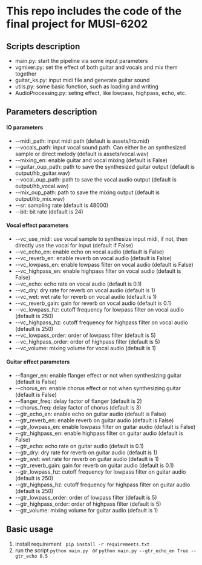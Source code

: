 # This repo includes the code of the final project for MUSI-6202

## Scripts description
- main.py: start the pipeline via some input parameters
- vgmixer.py: set the effect of both guitar and vocals and mix them together
- guitar_ks.py: input midi file and generate guitar sound
- utils.py: some basic function, such as loading and writing
- AudioProcessing.py: seting effect, like lowpass, highpass, echo, etc.

## Parameters description
#### IO parameters
- --midi_path: input midi path (default is assets/hb.mid)
- --vocals_path: input vocal sound path. Can either be an synthesized sample or direct melody (default is assets/vocal.wav)
- --mixing_en: enable guitar and vocal mixing (default is False)
- --guitar_oup_path: path to save the synthesized guitar output (default is output/hb_guitar.wav)
- --vocal_oup_path: path to save the vocal audio output (default is output/hb_vocal.wav)
- --mix_oup_path: path to save the mixing output (default is output/hb_mix.wav)
- --sr: sampling rate (default is 48000)
- --bit: bit rate (default is 24)

#### Vocal effect parameters
- --vc_use_midi: use vocal sample to synthesize input midi, if not, then directly use the vocal for input (default if False)
- --vc_echo_en: enable echo on vocal audio (default is False)
- --vc_reverb_en: enable reverb on vocal audio (default is False)
- --vc_lowpass_en: enable lowpass filter on vocal audio (default is False)
- --vc_highpass_en: enable highpass filter on vocal audio (default is False)
- --vc_echo: echo rate on vocal audio (default is 0.1)
- --vc_dry: dry rate for reverb on vocal audio (default is 1)
- --vc_wet: wet rate for reverb on vocal audio (default is 1)
- --vc_reverb_gain: gain for reverb on vocal audio (default is 0.1)
- --vc_lowpass_hz: cutoff frequency for lowpass filter on vocal audio (default is 250)
- --vc_highpass_hz: cutoff frequency for highpass filter on vocal audio (default is 250)
- --vc_lowpass_order: order of lowpass filter (default is 5)
- --vc_highpass_order: order of highpass filter (default is 5)
- --vc_volume: mixing volume for vocal audio (default is 1)

#### Guitar effect parameters
- --flanger_en: enable flanger effect or not when synthesizing guitar (default is False)
- --chorus_en: enable chorus effect or not when synthesizing guitar (default is False)
- --flanger_freq: delay factor of flanger (default is 2)
- --chorus_freq: delay factor of chorus (default is 3)
- --gtr_echo_en: enable echo on guitar audio (default is False)
- --gtr_reverb_en: enable reverb on guitar audio (default is False)
- --gtr_lowpass_en: enable lowpass filter on guitar audio (default is False)
- --gtr_highpass_en: enable highpass filter on guitar audio (default is False)
- --gtr_echo: echo rate on guitar audio (default is 0.1)
- --gtr_dry: dry rate for reverb on guitar audio (default is 1)
- --gtr_wet: wet rate for reverb on guitar audio (default is 1)
- --gtr_reverb_gain: gain for reverb on guitar audio (default is 0.1)
- --gtr_lowpass_hz: cutoff frequency for lowpass filter on guitar audio (default is 250)
- --gtr_highpass_hz: cutoff frequency for highpass filter on guitar audio (default is 250)
- --gtr_lowpass_order: order of lowpass filter (default is 5)
- --gtr_highpass_order: order of highpass filter (default is 5)
- --gtr_volume: mixing volume for guitar audio (default is 1)

## Basic usage 
1. install requirement
` pip install -r requirements.txt`
2. run the script
`python main.py ` or `python main.py --gtr_echo_en True --gtr_echo 0.5`